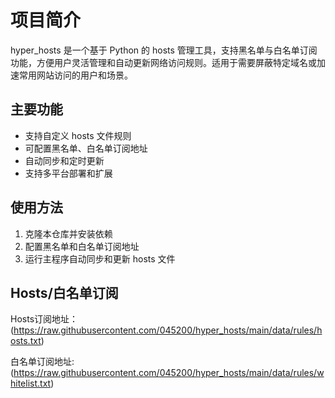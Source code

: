 # 项目简介

hyper_hosts 是一个基于 Python 的 hosts 管理工具，支持黑名单与白名单订阅功能，方便用户灵活管理和自动更新网络访问规则。适用于需要屏蔽特定域名或加速常用网站访问的用户和场景。

## 主要功能

- 支持自定义 hosts 文件规则
- 可配置黑名单、白名单订阅地址
- 自动同步和定时更新
- 支持多平台部署和扩展

## 使用方法

1. 克隆本仓库并安装依赖
2. 配置黑名单和白名单订阅地址
3. 运行主程序自动同步和更新 hosts 文件

## Hosts/白名单订阅

Hosts订阅地址：
(https://raw.githubusercontent.com/045200/hyper_hosts/main/data/rules/hosts.txt)

白名单订阅地址:(https://raw.githubusercontent.com/045200/hyper_hosts/main/data/rules/whitelist.txt)
